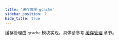```yaml
---
title: '缓存管理-gcache'
sidebar_position: 7
hide_title: true
---
```


缓存管理由 `gcache` 模块实现，具体请参考 [缓存管理](output/goframe-v2.1-md/核心组件-重点/缓存管理) 章节。